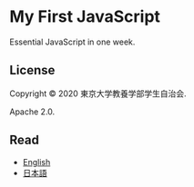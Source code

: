 # My First JavaScript
Essential JavaScript in one week.

## License
Copyright &copy; 2020 東京大学教養学部学生自治会.

Apache 2.0.

## Read
- [English](en/)
- [日本語](ja/)
